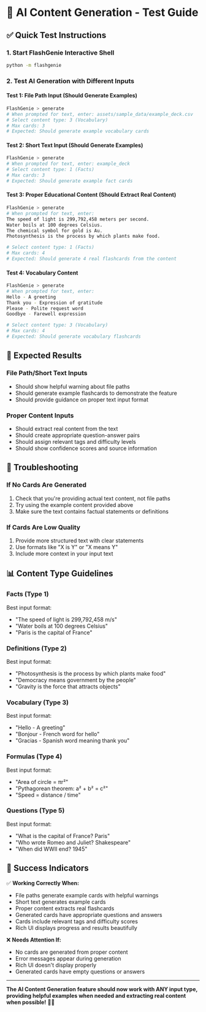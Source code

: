 # 🤖 AI Content Generation - Test Guide

## ✅ **Quick Test Instructions**

### **1. Start FlashGenie Interactive Shell**
```bash
python -m flashgenie
```

### **2. Test AI Generation with Different Inputs**

#### **Test 1: File Path Input (Should Generate Examples)**
```bash
FlashGenie > generate
# When prompted for text, enter: assets/sample_data/example_deck.csv
# Select content type: 3 (Vocabulary)
# Max cards: 3
# Expected: Should generate example vocabulary cards
```

#### **Test 2: Short Text Input (Should Generate Examples)**
```bash
FlashGenie > generate
# When prompted for text, enter: example_deck
# Select content type: 1 (Facts)
# Max cards: 3
# Expected: Should generate example fact cards
```

#### **Test 3: Proper Educational Content (Should Extract Real Content)**
```bash
FlashGenie > generate
# When prompted for text, enter:
The speed of light is 299,792,458 meters per second.
Water boils at 100 degrees Celsius.
The chemical symbol for gold is Au.
Photosynthesis is the process by which plants make food.

# Select content type: 1 (Facts)
# Max cards: 4
# Expected: Should generate 4 real flashcards from the content
```

#### **Test 4: Vocabulary Content**
```bash
FlashGenie > generate
# When prompted for text, enter:
Hello - A greeting
Thank you - Expression of gratitude
Please - Polite request word
Goodbye - Farewell expression

# Select content type: 3 (Vocabulary)
# Max cards: 4
# Expected: Should generate vocabulary flashcards
```

## 🎯 **Expected Results**

### **File Path/Short Text Inputs**
- Should show helpful warning about file paths
- Should generate example flashcards to demonstrate the feature
- Should provide guidance on proper text input format

### **Proper Content Inputs**
- Should extract real content from the text
- Should create appropriate question-answer pairs
- Should assign relevant tags and difficulty levels
- Should show confidence scores and source information

## 🔧 **Troubleshooting**

### **If No Cards Are Generated**
1. Check that you're providing actual text content, not file paths
2. Try using the example content provided above
3. Make sure the text contains factual statements or definitions

### **If Cards Are Low Quality**
1. Provide more structured text with clear statements
2. Use formats like "X is Y" or "X means Y"
3. Include more context in your input text

## 📊 **Content Type Guidelines**

### **Facts (Type 1)**
Best input format:
- "The speed of light is 299,792,458 m/s"
- "Water boils at 100 degrees Celsius"
- "Paris is the capital of France"

### **Definitions (Type 2)**
Best input format:
- "Photosynthesis is the process by which plants make food"
- "Democracy means government by the people"
- "Gravity is the force that attracts objects"

### **Vocabulary (Type 3)**
Best input format:
- "Hello - A greeting"
- "Bonjour - French word for hello"
- "Gracias - Spanish word meaning thank you"

### **Formulas (Type 4)**
Best input format:
- "Area of circle = πr²"
- "Pythagorean theorem: a² + b² = c²"
- "Speed = distance / time"

### **Questions (Type 5)**
Best input format:
- "What is the capital of France? Paris"
- "Who wrote Romeo and Juliet? Shakespeare"
- "When did WWII end? 1945"

## 🎉 **Success Indicators**

✅ **Working Correctly When:**
- File paths generate example cards with helpful warnings
- Short text generates example cards
- Proper content extracts real flashcards
- Generated cards have appropriate questions and answers
- Cards include relevant tags and difficulty scores
- Rich UI displays progress and results beautifully

❌ **Needs Attention If:**
- No cards are generated from proper content
- Error messages appear during generation
- Rich UI doesn't display properly
- Generated cards have empty questions or answers

---

**The AI Content Generation feature should now work with ANY input type, providing helpful examples when needed and extracting real content when possible!** 🤖✨
